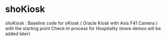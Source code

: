 # shoKiosk
shoKiosk : Baseline code for oKiosk ( Oracle Kiosk with Axis F41 Camera ) with the starting point Check-In process for Hospitality  (more demos will be added later)
